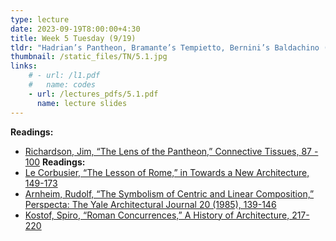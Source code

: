 ```yaml
---
type: lecture
date: 2023-09-19T8:00:00+4:30
title: Week 5 Tuesday (9/19)
tldr: "Hadrian’s Pantheon, Bramante’s Tempietto, Bernini’s Baldachino (120 AD, 1500, 1623)"
thumbnail: /static_files/TN/5.1.jpg
links: 
    # - url: /l1.pdf
    #   name: codes
    - url: /lectures_pdfs/5.1.pdf
      name: lecture slides
---
```

**Readings:**
- [Richardson, Jim, “The Lens of the Pantheon,” Connective Tissues, 87 - 100](/readings_pdfs/week2/TH/r1.pdf)
**Readings:**
- [Le Corbusier, “The Lesson of Rome,” in Towards a New Architecture, 149-173](/readings_pdfs/week2/TH/r1.pdf)
- [Arnheim, Rudolf, “The Symbolism of Centric and Linear Composition,” Perspecta: The Yale Architectural Journal 20 (1985), 139-146](/readings_pdfs/week2/TH/r2.pdf)
- [Kostof, Spiro, “Roman Concurrences,” A History of Architecture, 217-220](/readings_pdfs/week2/TH/r3.pdf)


